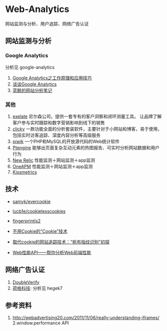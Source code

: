 # Web-Analytics
网站监测与分析、用户追踪、网络广告认证

## 网站监测与分析
### Google Analytics

分析见 google-analytics

1. [Google Analytics之工作原理和应用技巧](http://www.drupal001.com/2012/04/google-analytics-mechanism/)
2. [谈谈Google Analytics](http://yansong.me/2013/09/17/talk-about-Google-Analytics.html)
3. [蓝鲸的网站分析笔记](http://bluewhale.cc/?s=Google)

### 其他

1. [exelate](http://exelate.com/) 尼尔森公司，提供一套专有的客户洞察和闭环测量工具。 让品牌了解客户参与实时跟踪和数字营销影响到线下的销售
2. [clicky](http://clicky.com/)  一款功能全面的分析套装软件，主要针对于小网站和博客，易于使用，包括实时访客追踪、深度内容分析等高级服务
3. [piwik](http://piwik.org/)  一个PHP和MySQL的开放源代码的Web统计软件
4. [Ptengine](https://www.ptengine.com/)  能够出页面复杂互动元素的热图报告、可实时分析网站数据和用户行为
5. [New Relic](https://newrelic.com/) 性能监测＋网站监测＋app监测
6. [OneAPM](https://www.oneapm.com/) 性能监测＋网站监测＋app监测
7. [Kissmetrics](https://www.kissmetrics.com/)

## 技术

- [samyk/evercookie](https://github.com/samyk/evercookie)

- [lucb1e/cookielesscookies](https://github.com/lucb1e/cookielesscookies)

- [fingerprintjs2](https://github.com/Valve/fingerprintjs2)

- [不用Cookie的“Cookie”技术](http://blog.jobbole.com/46266/)

- [取代cookie的网站追踪技术：”帆布指纹识别”初探](http://netsecurity.51cto.com/art/201407/446816.htm)

- [Web性能API——帮你分析Web前端性能](http://www.infoq.com/cn/news/2015/06/web-performance-api)

## 网络广告认证

1. [DoubleVerify](http://doubleverify.com/)
2. [荷格科技](http://www.adbugtech.com/): 分析见 hegek7

## 参考资料
1. http://webadvertising20.com/2011/11/06/really-understanding-iframes/
2.window.performance API

